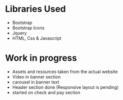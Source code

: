 # Libraries Used
- Bootstrap
- Bootstrap Icons
- Jquery
- HTML, Css & Javascript

# Work in progress
- Assets and resources taken from the actual website
- Video in banner section
- carousel in banner text
- Header section done (Responsive layout is pending)
- started on check and pay section